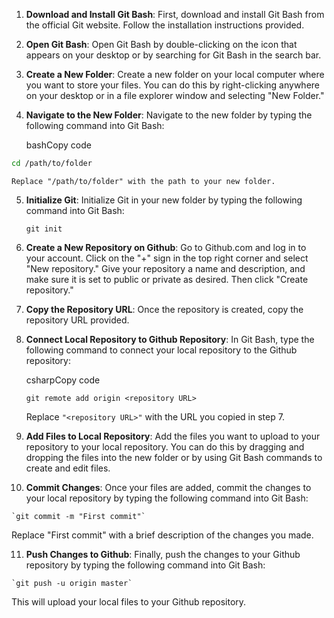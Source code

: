 1.  **Download and Install Git Bash**: First, download and install Git Bash from the official Git website. Follow the installation instructions provided.
    
2.  **Open Git Bash**: Open Git Bash by double-clicking on the icon that appears on your desktop or by searching for Git Bash in the search bar.
    
3.  **Create a New Folder**: Create a new folder on your local computer where you want to store your files. You can do this by right-clicking anywhere on your desktop or in a file explorer window and selecting "New Folder."
    
4.  **Navigate to the New Folder**: Navigate to the new folder by typing the following command into Git Bash:
    
    bashCopy code
    
```bash
cd /path/to/folder
```


    Replace "/path/to/folder" with the path to your new folder.
    
5.  **Initialize Git**: Initialize Git in your new folder by typing the following command into Git Bash:

    `git init`
    
6.  **Create a New Repository on Github**: Go to Github.com and log in to your account. Click on the "+" sign in the top right corner and select "New repository." Give your repository a name and description, and make sure it is set to public or private as desired. Then click "Create repository."
    
7.  **Copy the Repository URL**: Once the repository is created, copy the repository URL provided.
    
8.  **Connect Local Repository to Github Repository**: In Git Bash, type the following command to connect your local repository to the Github repository:
    
    csharpCopy code
    
    `git remote add origin <repository URL>`
    
    Replace `"<repository URL>"` with the URL you copied in step 7.
    
9.  **Add Files to Local Repository**: Add the files you want to upload to your repository to your local repository. You can do this by dragging and dropping the files into the new folder or by using Git Bash commands to create and edit files.
    
10.  **Commit Changes**: Once your files are added, commit the changes to your local repository by typing the following command into Git Bash:

    `git commit -m "First commit"`
    
Replace "First commit" with a brief description of the changes you made.
    
11.  **Push Changes to Github**: Finally, push the changes to your Github repository by typing the following command into Git Bash:
    
    `git push -u origin master`
    
This will upload your local files to your Github repository.